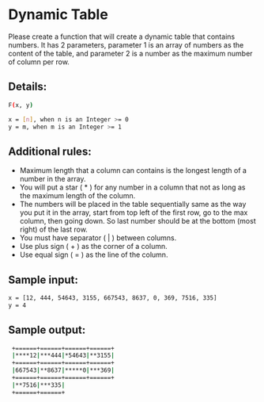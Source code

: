 # Dynamic Table
Please create a function that will create a dynamic table that contains numbers. It has 2 parameters, parameter 1 is an array of numbers as the content of the table, and parameter 2 is a number as the maximum number of column per row.

## Details:
```bash
F(x, y)

x = [n], when n is an Integer >= 0 
y = m, when m is an Integer >= 1
```

## Additional rules:

- Maximum length that a column can contains is the longest length of a number in the array.
- You will put a star ( * ) for any number in a column that not as long as the maximum length of the column.
- The numbers will be placed in the table sequentially same as the way you put it in the array, start from top left of the first row, go to the max column, then going down. So last number should be at the bottom (most right) of the last row.
- You must have separator ( | ) between columns.
- Use plus sign ( + ) as the corner of a column.
- Use equal sign ( = ) as the line of the column.

## Sample input:
```bash
x = [12, 444, 54643, 3155, 667543, 8637, 0, 369, 7516, 335]
y = 4
```
## Sample output:
```bash
 +======+======+======+======+
 |****12|***444|*54643|**3155|
 +======+======+======+======+
 |667543|**8637|*****0|***369|
 +======+======+======+======+
 |**7516|***335|
 +======+======+
```